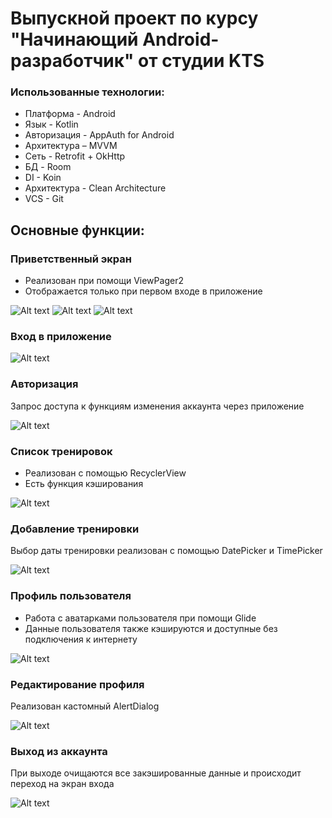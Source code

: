 # Выпускной проект по курсу "Начинающий Android-разработчик" от студии KTS
### Использованные технологии:
+ Платформа - Android
+ Язык - Kotlin
+ Авторизация - AppAuth for Android
+ Архитектура – MVVM
+ Сеть - Retrofit + OkHttp
+ БД - Room
+ DI - Koin
+ Архитектура - Clean Architecture
+ VCS - Git
## Основные функции:
### Приветственный экран
+ Реализован при помощи ViewPager2
+ Отображается только при первом входе в приложение

![Alt text](https://github.com/bogdanov2812/Screenshots/blob/master/Mobile_apps/KTS/Splash1.png)
![Alt text](https://github.com/bogdanov2812/Screenshots/blob/master/Mobile_apps/KTS/Splash2.png)
![Alt text](https://github.com/bogdanov2812/Screenshots/blob/master/Mobile_apps/KTS/Splash3.png)

### Вход в приложение
![Alt text](https://github.com/bogdanov2812/Screenshots/blob/master/Mobile_apps/KTS/Login.png)

### Авторизация
Запрос доступа к функциям изменения аккаунта через приложение

![Alt text](https://github.com/bogdanov2812/Screenshots/blob/master/Mobile_apps/KTS/Auth.png)

### Список тренировок
+ Реализован с помощью RecyclerView
+ Есть функция кэширования

![Alt text](https://github.com/bogdanov2812/Screenshots/blob/master/Mobile_apps/KTS/Workouts.png)

### Добавление тренировки
Выбор даты тренировки реализован с помощью DatePicker и TimePicker

![Alt text](https://github.com/bogdanov2812/Screenshots/blob/master/Mobile_apps/KTS/Add_workout.png)

### Профиль пользователя
+ Работа с аватарками пользователя при помощи Glide
+ Данные пользователя также кэшируются и доступные без подключения к интернету

![Alt text](https://github.com/bogdanov2812/Screenshots/blob/master/Mobile_apps/KTS/Profile.png)

### Редактирование профиля
Реализован кастомный AlertDialog

![Alt text](https://github.com/bogdanov2812/Screenshots/blob/master/Mobile_apps/KTS/Edit_profile.png)

### Выход из аккаунта
При выходе очищаются все закэшированные данные и происходит переход на экран входа

![Alt text](https://github.com/bogdanov2812/Screenshots/blob/master/Mobile_apps/KTS/Logout.png)
